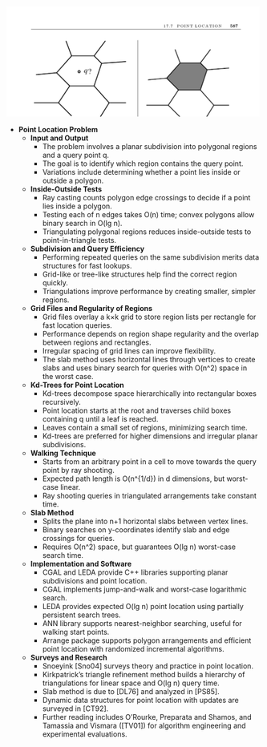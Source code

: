 ![ADM-ch17-geometry-point-location](ADM-ch17-geometry-point-location.best.png)

- **Point Location Problem**
  - **Input and Output**
    - The problem involves a planar subdivision into polygonal regions and a query point q.
    - The goal is to identify which region contains the query point.
    - Variations include determining whether a point lies inside or outside a polygon.
  - **Inside-Outside Tests**
    - Ray casting counts polygon edge crossings to decide if a point lies inside a polygon.
    - Testing each of n edges takes O(n) time; convex polygons allow binary search in O(lg n).
    - Triangulating polygonal regions reduces inside-outside tests to point-in-triangle tests.
  - **Subdivision and Query Efficiency**
    - Performing repeated queries on the same subdivision merits data structures for fast lookups.
    - Grid-like or tree-like structures help find the correct region quickly.
    - Triangulations improve performance by creating smaller, simpler regions.
  - **Grid Files and Regularity of Regions**
    - Grid files overlay a k×k grid to store region lists per rectangle for fast location queries.
    - Performance depends on region shape regularity and the overlap between regions and rectangles.
    - Irregular spacing of grid lines can improve flexibility.
    - The slab method uses horizontal lines through vertices to create slabs and uses binary search for queries with O(n^2) space in the worst case.
  - **Kd-Trees for Point Location**
    - Kd-trees decompose space hierarchically into rectangular boxes recursively.
    - Point location starts at the root and traverses child boxes containing q until a leaf is reached.
    - Leaves contain a small set of regions, minimizing search time.
    - Kd-trees are preferred for higher dimensions and irregular planar subdivisions.
  - **Walking Technique**
    - Starts from an arbitrary point in a cell to move towards the query point by ray shooting.
    - Expected path length is O(n^{1/d}) in d dimensions, but worst-case linear.
    - Ray shooting queries in triangulated arrangements take constant time.
  - **Slab Method**
    - Splits the plane into n+1 horizontal slabs between vertex lines.
    - Binary searches on y-coordinates identify slab and edge crossings for queries.
    - Requires O(n^2) space, but guarantees O(lg n) worst-case search time.
  - **Implementation and Software**
    - CGAL and LEDA provide C++ libraries supporting planar subdivisions and point location.
    - CGAL implements jump-and-walk and worst-case logarithmic search.
    - LEDA provides expected O(lg n) point location using partially persistent search trees.
    - ANN library supports nearest-neighbor searching, useful for walking start points.
    - Arrange package supports polygon arrangements and efficient point location with randomized incremental algorithms.
  - **Surveys and Research**
    - Snoeyink [Sno04] surveys theory and practice in point location.
    - Kirkpatrick’s triangle refinement method builds a hierarchy of triangulations for linear space and O(lg n) query time.
    - Slab method is due to [DL76] and analyzed in [PS85].
    - Dynamic data structures for point location with updates are surveyed in [CT92].
    - Further reading includes O’Rourke, Preparata and Shamos, and Tamassia and Vismara ([TV01]) for algorithm engineering and experimental evaluations.
